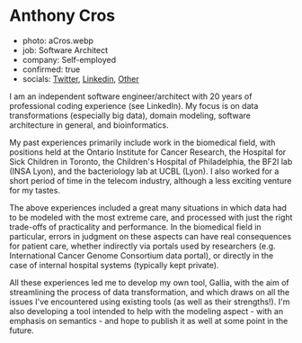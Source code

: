 # Anthony Cros

- photo: aCros.webp
- job: Software Architect
- company: Self-employed
- confirmed: true
- socials: [Twitter](https://twitter.com/anthony_cros), [Linkedin](https://www.linkedin.com/in/anthony-cros-3587b063), [Other](http://anthonycros.com)

I am an independent software engineer/architect with 20 years of professional coding experience (see LinkedIn). My focus is on data transformations (especially big data), domain modeling, software architecture in general, and bioinformatics.

My past experiences primarily include work in the biomedical field, with positions held at the Ontario Institute for Cancer Research, the Hospital for Sick Children in Toronto, the Children's Hospital of Philadelphia, the BF2I lab (INSA Lyon), and the bacteriology lab at UCBL (Lyon). I also worked for a short period of time in the telecom industry, although a less exciting venture for my tastes.

The above experiences included a great many situations in which data had to be modeled with the most extreme care, and processed with just the right trade-offs of practicality and performance. In the biomedical field in particular, errors in judgment on these aspects can have real consequences for patient care, whether indirectly via portals used by researchers (e.g. International Cancer Genome Consortium data portal), or directly in the case of internal hospital systems (typically kept private).

All these experiences led me to develop my own tool, Gallia, with the aim of streamlining the process of data transformation, and which draws on all the issues I've encountered using existing tools (as well as their strengths!). I'm also developing a tool intended to help with the modeling aspect - with an emphasis on semantics - and hope to publish it as well at some point in the future.
